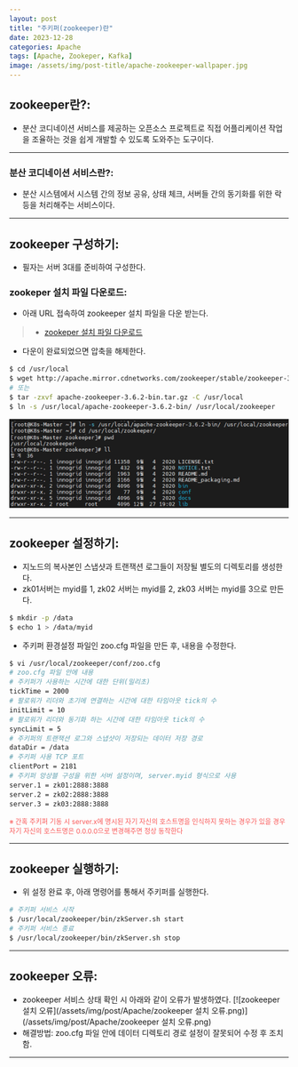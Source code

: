 ```yaml
---
layout: post
title: "주키퍼(zookeeper)란"
date: 2023-12-28
categories: Apache
tags: [Apache, Zookeper, Kafka]
image: /assets/img/post-title/apache-zookeeper-wallpaper.jpg
---
```


## zookeeper란?:
-  분산 코디네이션 서비스를 제공하는 오픈소스 프로젝트로 직접 어플리케이션 작업을 조율하는 것을 쉽게 개발할 수 있도록 도와주는 도구이다.

* * *

### 분산 코디네이션 서비스란?:
- 분산 시스템에서 시스템 간의 정보 공유, 상태 체크, 서버들 간의 동기화를 위한 락 등을 처리해주는 서비스이다.

* * *

## zookeeper 구성하기:
- 필자는 서버 3대를 준비하여 구성한다.

### zookeper 설치 파일 다운로드:
- 아래 URL 접속하여 zookeeper 설치 파일을 다운 받는다.
> * [zookeper 설치 파일 다운로드](https://zookeeper.apache.org/releases.html "zookeper 설치 파일 다운로드")
- 다운이 완료되었으면 압축을 해제한다.
```bash
$ cd /usr/local
$ wget http://apache.mirror.cdnetworks.com/zookeeper/stable/zookeeper-3.6.2.tar.gz
# 또는 
$ tar -zxvf apache-zookeeper-3.6.2-bin.tar.gz -C /usr/local
$ ln -s /usr/local/apache-zookeeper-3.6.2-bin/ /usr/local/zookeeper
```
[![zookeeper 심볼릭 링크 설정과 폴더 구성](/assets/img/post/Apache/zookeeper%20심볼릭%20링크%20설정과%20폴더%20구성.png)](/assets/img/post/Apache/zookeeper%20심볼릭%20링크%20설정과%20폴더%20구성.png)

* * *

## zookeeper 설정하기:
- 지노드의 복사본인 스냅샷과 트랜잭션 로그들이 저장될 별도의 디렉토리를 생성한다.
- zk01서버는 myid를 1, zk02 서버는 myid를 2, zk03 서버는 myid를 3으로 만든다.
```bash
$ mkdir -p /data
$ echo 1 > /data/myid
```

- 주키퍼 환경설정 파일인 zoo.cfg 파일을 만든 후, 내용을 수정한다.
```bash
$ vi /usr/local/zookeeper/conf/zoo.cfg
# zoo.cfg 파일 안에 내용
# 주키퍼가 사용하는 시간에 대한 단위(밀리초)
tickTime = 2000 
# 팔로워가 리더와 초기에 연결하는 시간에 대한 타임아웃 tick의 수
initLimit = 10
# 팔로워가 리더와 동기화 하는 시간에 대한 타임아웃 tick의 수
syncLimit = 5 
# 주키퍼의 트랜잭션 로그와 스냅샷이 저장되는 데이터 저장 경로
dataDir = /data 
# 주키퍼 사용 TCP 포트
clientPort = 2181
# 주키퍼 앙상블 구성을 위한 서버 설정이며, server.myid 형식으로 사용
server.1 = zk01:2888:3888
server.2 = zk02:2888:3888
server.3 = zk03:2888:3888
```
<span style="color:#FA5858; font-size:12px">※ 간혹 주키퍼 기동 시 server.x에 명시된 자기 자신의 호스트명을 인식하지 못하는 경우가 있을 경우 자기 자신의 호스트명은 0.0.0.0으로 변경해주면 정상 동작한다</span>

* * *

## zookeeper 실행하기:
- 위 설정 완료 후, 아래 명령어를 통해서 주키퍼를 실행한다.
```bash
# 주키퍼 서비스 시작
$ /usr/local/zookeeper/bin/zkServer.sh start
# 주키퍼 서비스 종료
$ /usr/local/zookeeper/bin/zkServer.sh stop
```

* * *

## zookeeper 오류:
- zookeeper 서비스 상태 확인 시 아래와 같이 오류가 발생하였다.
[![zookeeper 설치 오류](/assets/img/post/Apache/zookeeper 설치 오류.png)](/assets/img/post/Apache/zookeeper 설치 오류.png)
- 해결방법: zoo.cfg 파일 안에 데이터 디렉토리 경로 설정이 잘못되어 수정 후 조치함.

* * *
